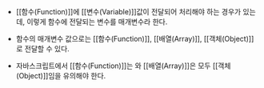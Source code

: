 - [[함수(Function)]]에 [[변수(Variable)]]값이 전달되어 처리해야 하는 경우가 있는데, 이렇게 함수에 전달되는 변수를 매개변수라 한다. 

- 함수의 매개변수 값으로는 [[함수(Function)]], [[배열(Array)]], [[객체(Object)]]로 전달할 수 있다.

- 자바스크립트에서 [[함수(Function)]]는 와 [[배열(Array)]]은 모두 [[객체(Object)]]임을 유의해야 한다.